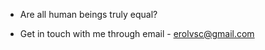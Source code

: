 - Are all human beings truly equal?

- Get in touch with me through email - erolvsc@gmail.com

<!---
ErolSQL/ErolSQL is a ✨ special ✨ repository because its `README.md` (this file) appears on your GitHub profile.
You can click the Preview link to take a look at your changes.
--->
